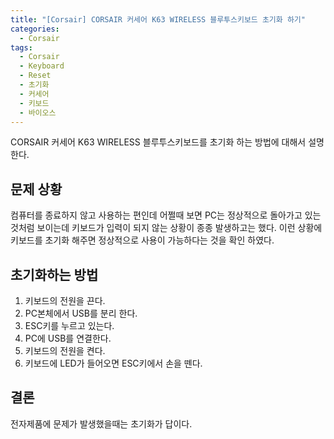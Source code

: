 ```yaml
---
title: "[Corsair] CORSAIR 커세어 K63 WIRELESS 블루투스키보드 초기화 하기"
categories:
  - Corsair
tags:
  - Corsair
  - Keyboard
  - Reset
  - 초기화
  - 커세어
  - 키보드
  - 바이오스
---
```


CORSAIR 커세어 K63 WIRELESS 블루투스키보드를 초기화 하는 방법에 대해서 설명한다.

## 문제 상황

컴퓨터를 종료하지 않고 사용하는 편인데 어쩔때 보면 PC는 정상적으로 돌아가고 있는것처럼 보이는데 키보드가 입력이 되지 않는 상황이 종종 발생하고는 했다. 이런 상황에 키보드를 초기화 해주면 정상적으로 사용이 가능하다는 것을 확인 하였다.

## 초기화하는 방법

1. 키보드의 전원을 끈다.
1. PC본체에서 USB를 분리 한다.
1. ESC키를 누르고 있는다.
1. PC에 USB를 연결한다.
1. 키보드의 전원을 켠다.
1. 키보드에 LED가 들어오면 ESC키에서 손을 뗀다.

## 결론

전자제품에 문제가 발생했을때는 초기화가 답이다.